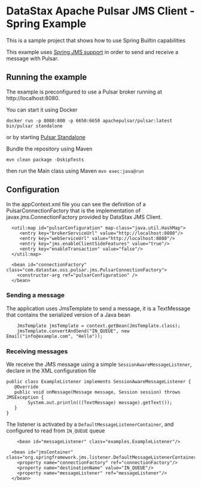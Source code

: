 # DataStax Apache Pulsar JMS Client - Spring Example

This is a sample project that shows how to use Spring Builtin capabilities

This example uses [Spring JMS support](https://docs.spring.io/spring-framework/docs/current/reference/html/integration.html#jms) in order to send and receive a message with Pulsar.

## Running the example

The example is preconfigured to use a Pulsar broker running at http://localhost:8080.

You can start it using Docker

`docker run -p 8080:800 -p 6650:6650 apachepulsar/pulsar:latest bin/pulsar standalone`

or by starting [Pulsar Standalone](https://pulsar.apache.org/docs/en/standalone/)

Bundle the repository using Maven

`mvn clean package -DskipTests`

then run the Main class using Maven
`mvn exec:java@run`

## Configuration

In the appContext.xml file you can see the definition of a PulsarConnectionFactory that is the implementation of javax.jms.ConnectionFactory provided by DataStax JMS Client.

```
  <util:map id="pulsarConfiguration" map-class="java.util.HashMap">
     <entry key="brokerServiceUrl" value="http://localhost:8080"/>
     <entry key="webServiceUrl" value="http://localhost:8080"/>
     <entry key="jms.enableClientSideFeatures" value="true"/>
     <entry key="enableTransaction" value="false"/>
  </util:map>

  <bean id="connectionFactory" class="com.datastax.oss.pulsar.jms.PulsarConnectionFactory">
    <constructor-arg ref="pulsarConfiguration" />
  </bean>

```

### Sending a message

The application uses JmsTemplate to send a message, it is a TextMessage that contains the serialized version of a Java bean

```
    JmsTemplate jmsTemplate = context.getBean(JmsTemplate.class);
    jmsTemplate.convertAndSend("IN_QUEUE", new Email("info@example.com", "Hello"));
```

### Receiving messages

We receive the JMS message using a simple `SessionAwareMessageListener`, declare in the XML configuration file

```
public class ExampleListener implements SessionAwareMessageListener {
   @Override
   public void onMessage(Message message, Session session) throws JMSException { 
        System.out.println(((TextMessage) message).getText());
   }
}
```

The listener is activated by a `DefaultMessageListenerContainer`, and configured to read from `IN_QUEUE` queue

```
    <bean id="messageListener" class="examples.ExampleListener"/>

  <bean id="jmsContainer" class="org.springframework.jms.listener.DefaultMessageListenerContainer">
    <property name="connectionFactory" ref="connectionFactory"/>
    <property name="destinationName" value="IN_QUEUE"/>
    <property name="messageListener" ref="messageListener"/>
  </bean>
```
